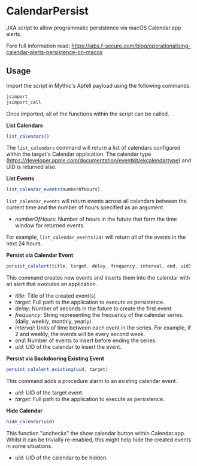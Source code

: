 # CalendarPersist

JXA script to allow programmatic persistence via macOS Calendar.app alerts.

Fore full information read: https://labs.f-secure.com/blog/operationalising-calendar-alerts-persistence-on-macos

## Usage

Import the script in Mythic's Apfell payload using the following commands.

```js
jsimport
jsimport_call
```

Once imported, all of the functions within the script can be called. 

**List Calendars**

```js
list_calendars()
```

The `list_calendars` command will return a list of calendars configured within the target's Calendar application. The calendar type (https://developer.apple.com/documentation/eventkit/ekcalendartype) and UID is returned also.

**List Events**

```js
list_calendar_events(numberOfHours)
```

`list_calendar_events` will return events across all calendars between the current time and the number of hours specified as an argument. 

- *numberOfHours*: Number of hours in the future that form the time window for returned events.

For example, `list_calendar_events(24)` will return all of the events in the next 24 hours.

**Persist via Calendar Event**

```js
persist_calalert(title, target, delay, frequency, interval, end, uid)
```

This command creates new events and inserts them into the calendar with an alert that executes an application.

- *title*: Title of the created event(s)
- *target*: Full path to the application to execute as persistence.
- *delay*: Number of seconds in the future to create the first event.
- *frequency*: String representing the frequency of the calendar series. (daily, weekly, monthly, yearly)
- *interval*: Units of time between each event in the series. For example, if 2 and weekly, the events will be every second week.
- *end*: Number of events to insert before ending the series.
- *uid*: UID of the calendar to insert the event.

**Persist via Backdooring Existing Event**

```js
persist_calalert_existing(uid, target)
```

This command adds a procedure alarm to an existing calendar event.

- *uid*: UID of the target event.
- *target*: Full path to the application to execute as persistence.

**Hide Calendar**

```js
hide_calendar(uid)
```

This function "unchecks" the show calendar button within Calendar.app. Whilst it can be trivially re-enabled, this might help hide the created events in some situations.

- *uid*: UID of the calendar to be hidden.
